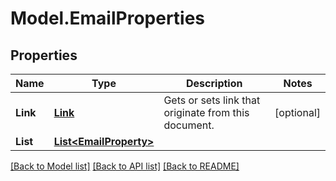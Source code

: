 # Model.EmailProperties
## Properties
Name | Type | Description | Notes
------------ | ------------- | ------------- | -------------
**Link** | [**Link**](Link.md) | Gets or sets link that originate from this document.              | [optional] 
**List** | [**List&lt;EmailProperty&gt;**](EmailProperty.md) |  | 



[[Back to Model list]](README.md#documentation-for-models) [[Back to API list]](README.md#documentation-for-api-endpoints) [[Back to README]](README.md)


